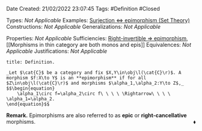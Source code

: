 <div class="topSpace"></div>

Date Created: 21/02/2022 23:07:45
Tags: #Definition #Closed 

Types: _Not Applicable_
Examples: [Surjection $\Leftrightarrow$ epimorphism (Set Theory)](Surjection%20iff%20epimorphism%20(Set%20Theory).md)
Constructions: _Not Applicable_
Generalizations: _Not Applicable_

Properties: _Not Applicable_
Sufficiencies: [Right-invertible $\Rightarrow$ epimorphism](Right-invertible%20implies%20epimorphism.md), [[Morphisms in thin category are both monos and epis]]
Equivalences: _Not Applicable_
Justifications: _Not Applicable_

``` ad-Definition
title: Definition.

_Let $\cat{C}$ be a category and fix $X,Y\in\obj\l(\cat{C}\r)$. A morphism $f:X\to Y$ is an **epimorphism** if for all $Z\in\obj\l(\cat{C}\r)$ and morphisms $\alpha_1,\alpha_2:Y\to Z$,_
$$\begin{equation}
    \alpha_1\circ f=\alpha_2\circ f\ \ \ \ \Rightarrow\ \ \ \ \alpha_1=\alpha_2.
\end{equation}$$

```

**Remark.** Epimorphisms are also referred to as **epic** or **right-cancellative** morphisms.<span style="float:right;">$\blacklozenge$</span>

